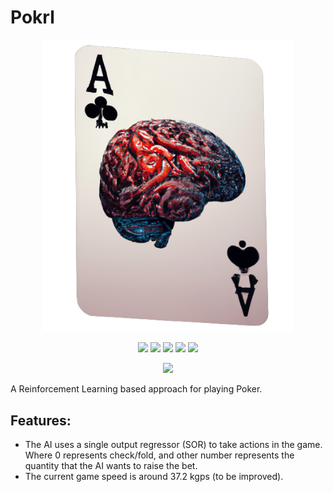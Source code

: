 # Pokrl

<p align="center">
    <img src="https://raw.githubusercontent.com/iTzAlver/pokrl/master/doc/multimedia/logo.png" width="400px">
</p>

<p align="center">
    <a href="https://github.com/iTzAlver/pokrl/blob/master/LICENSE">
        <img src="https://img.shields.io/github/license/iTzAlver/pokrl?color=purple&style=plastic" /></a>
    <a href="https://github.com/iTzAlver/pokrl/tree/master/test">
        <img src="https://img.shields.io/badge/tests-passed-green?color=green&style=plastic" /></a>
    <a href="https://github.com/iTzAlver/pokrl/blob/master/requirements.txt">
        <img src="https://img.shields.io/badge/requirements-pypi-red?color=red&style=plastic" /></a>
    <a href="https://github.com/iTzAlver/pokrl/blob/master/doc/notebook/tutorial.ipynb">
        <img src="https://img.shields.io/badge/doc-notebook-green?color=orange&style=plastic" /></a>
    <a href="https://github.com/iTzAlver/pokrl/releases/tag/0.0.0-release">
        <img src="https://img.shields.io/badge/release-N/A-white?color=black&style=plastic" /></a>
</p>

<p align="center">
    <a href="https://www.tensorflow.org/">
        <img src="https://img.shields.io/badge/dependencies-tensorflow-red?color=orange&style=for-the-badge" /></a>

A Reinforcement Learning based approach for playing Poker.


## Features:

* The AI uses a single output regressor (SOR) to take actions in the game. Where 0 represents check/fold, and other 
number represents the quantity that the AI wants to raise the bet.
* The current game speed is around 37.2 kgps (to be improved).